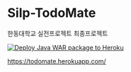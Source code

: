 # Silp-TodoMate

한동대학교 실전프로젝트 최종프로젝트

[![Deploy Java WAR package to Heroku](https://github.com/junglesub/Silp-TodoMate/actions/workflows/main.yml/badge.svg?branch=main)](https://github.com/junglesub/Silp-TodoMate/actions/workflows/main.yml)

https://todomate.herokuapp.com/
